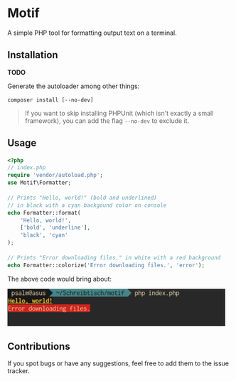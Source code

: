 # Motif

A simple PHP tool for formatting output text on a terminal.



## Installation

**TODO**

Generate the autoloader among other things:

```
composer install [--no-dev]
```

> If you want to skip installing PHPUnit (which isn't exactly a small framework), you can add the flag `--no-dev` to exclude it.



## Usage

```php
<?php
// index.php
require 'vendor/autoload.php';
use Motif\Formatter;

// Prints "Hello, world!" (bold and underlined)
// in black with a cyan backgound color on console
echo Formatter::format(
    'Hello, world!',
    ['bold', 'underline'],
    'black', 'cyan'
);

// Prints "Error downloading files." in white with a red background
echo Formatter::colorize('Error downloading files.', 'error');
```

The above code would bring about:

<img src="assets/sample.png" style="zoom:110%;" />



## Contributions

If you spot bugs or have any suggestions, feel free to add them to the issue tracker.
